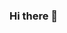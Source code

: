 ### Hi there 👋

<!--
**mar-jac/mar-jac** is a ✨ _special_ ✨ repository because its `README.md` (this file) appears on your GitHub profile.
### Hello There 🙋🏻‍♂️  I'm [mar-jac](https://porfolio.mar-jac.cf)

<a href="https://github.com/mar-jac?tab=repositories"><img align="right" width=22% src="https://github-readme-stats.vercel.app/api/top-langs/?username=navchandar&hide=css,html&title_color=ffffff&text_color=c9cacc&icon_color=2bbc8a&bg_color=1d1f21" /></a>
<a target="_blank" href="https://navchandar.github.io"><img align="right" width=38% src="https://github-readme-stats.vercel.app/api?username=navchandar&show_icons=true&title_color=ffffff&text_color=c9cacc&icon_color=2bbc8a&bg_color=1d1f21"></a>

  * I code in Python, Java, and JavaScript
  * Future software engineer and tech guy in the maxing
  * Ask me about help within CS or post your ideas/queries [here](https://github.com/navchandar/mar-jac/issues/new) 

#### Reach Me 📠
[![Linkedin Badge](https://img.shields.io/badge/-mar-jac-blue?style=flat-square&logo=Linkedin&logoColor=white&link=https://www.linkedin.com/in/mar-jac//)](https://www.linkedin.com/in/mar-jac/) 
[![Portfolio Badge](https://img.shields.io/badge/-mar-jac-24292e?style=flat-square&logo=Github&logoColor=white&link=https://mar-jac.github.io//)](https://mar-jac.github.io/) 


- 🔭 I’m currently working on ...
- 🌱 I’m currently learning ...
- 👯 I’m looking to collaborate on ...
- 🤔 I’m looking for help with ...
- 💬 Ask me about ...
- 📫 How to reach me: ...
- 😄 Pronouns: ...
- ⚡ Fun fact: ...
-->
